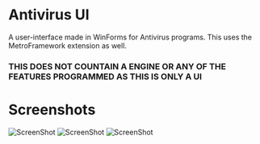 # Antivirus UI
A user-interface made in WinForms for Antivirus programs.  This uses the MetroFramework extension as well.

### THIS DOES NOT COUNTAIN A ENGINE OR ANY OF THE FEATURES PROGRAMMED AS THIS IS ONLY A UI ###




# Screenshots #

![ScreenShot](https://i.ibb.co/YPkXznt/Screenshot-253.png)
![ScreenShot](https://i.ibb.co/Z8qPCYT/Screenshot-254.png)
![ScreenShot](https://i.ibb.co/VLd11hx/Screenshot-255.png)
